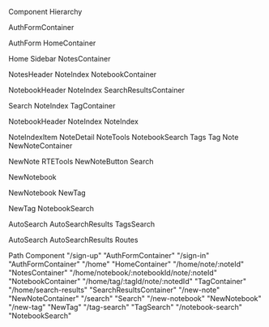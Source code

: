 Component Hierarchy

AuthFormContainer

AuthForm
HomeContainer

Home
Sidebar
NotesContainer

NotesHeader
NoteIndex
NotebookContainer

NotebookHeader
NoteIndex
SearchResultsContainer

Search
NoteIndex
TagContainer

NotebookHeader
NoteIndex
NoteIndex

NoteIndexItem
NoteDetail
NoteTools
NotebookSearch
Tags
Tag
Note
NewNoteContainer

NewNote
RTETools
NewNoteButton
Search

NewNotebook

NewNotebook
NewTag

NewTag
NotebookSearch

AutoSearch
AutoSearchResults
TagsSearch

AutoSearch
AutoSearchResults
Routes

Path	Component
"/sign-up"	"AuthFormContainer"
"/sign-in"	"AuthFormContainer"
"/home"	"HomeContainer"
"/home/note/:noteId"	"NotesContainer"
"/home/notebook/:notebookId/note/:noteId"	"NotebookContainer"
"/home/tag/:tagId/note/:notedId"	"TagContainer"
"/home/search-results"	"SearchResultsContainer"
"/new-note"	"NewNoteContainer"
"/search"	"Search"
"/new-notebook"	"NewNotebook"
"/new-tag"	"NewTag"
"/tag-search"	"TagSearch"
"/notebook-search"	"NotebookSearch"
